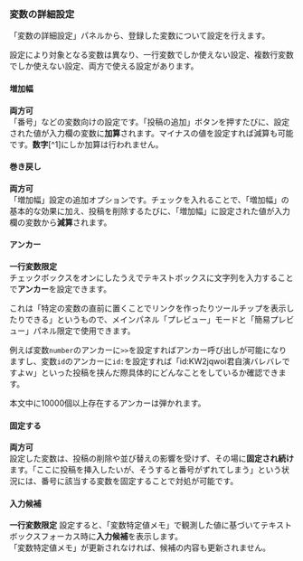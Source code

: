 










































### 変数の詳細設定

「変数の詳細設定」パネルから、登録した変数について設定を行えます。

設定により対象となる変数は異なり、一行変数でしか使えない設定、複数行変数でしか使えない設定、両方で使える設定があります。

#### 増加幅  
**両方可**  
「番号」などの変数向けの設定です。「投稿の追加」ボタンを押すたびに、設定された値が入力欄の変数に**加算**されます。マイナスの値を設定すれば減算も可能です。**数字**[^1]にしか加算は行われません。  
#### 巻き戻し
**両方可**  
「増加幅」設定の追加オプションです。チェックを入れることで、「増加幅」の基本的な効果に加え、投稿を削除するたびに、「増加幅」に設定された値が入力欄の変数から**減算**されます。
#### アンカー  
**一行変数限定**  
チェックボックスをオンにしたうえでテキストボックスに文字列を入力することで**アンカー**を設定できます。

これは「特定の変数の直前に置くことでリンクを作ったりツールチップを表示したりできる」というもので、メインパネル「プレビュー」モードと「簡易プレビュー」パネル限定で使用できます。

例えば変数`number`のアンカーに`>>`を設定すればアンカー呼び出しが可能になりますし、変数`id`のアンカーに`id:`を設定すれば「id:KW2jqwoi君自演バレバレですよｗ」といった投稿を挟んだ際具体的にどんなことをしているか確認できます。

本文中に10000個以上存在するアンカーは弾かれます。

#### 固定する  
**両方可**  
設定した変数は、投稿の削除や並び替えの影響を受けず、その場に**固定され続け**ます。「ここに投稿を挿入したいが、そうすると番号がずれてしまう」という状況には、番号に該当する変数を固定することで対処が可能です。  
#### 入力候補 
**一行変数限定** 
設定すると、「変数特定値メモ」で観測した値に基づいてテキストボックスフォーカス時に**入力候補**を表示します。  
「変数特定値メモ」が更新されなければ、候補の内容も更新されません。  